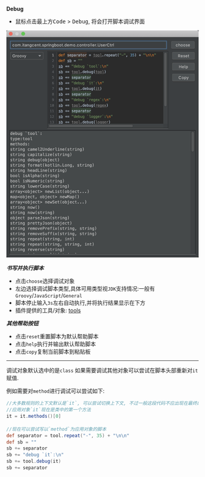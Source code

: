 **Debug**

- 鼠标点击最上方<kbd>Code</kbd> > <kbd>Debug</kbd>, 将会打开脚本调试界面
    
![debug](../asset/idea-debug.png)

***书写并执行脚本***

- 点击`choose`选择调试对象
- 左边选择调试脚本类型,具体可用类型视`JDK`支持情况:一般有`Groovy`/`JavaScript`/`General`
- 脚本停止输入`3s`左右自动执行,并将执行结果显示在下方
- 插件提供的工具/对象: [tools](/setting/tools.html)

***其他帮助按钮***

- 点击`reset`重置脚本为默认帮助脚本
- 点击`help`执行并输出默认帮助脚本
- 点击`copy`复制当前脚本到粘贴板

---

调试对象默认选中的是`class`
如果需要调试其他对象可以尝试在脚本头部重新对`it`赋值.

例如需要对`method`进行调试可以尝试如下:

```groovy
//大多数规则的上下文默认是`it`, 可以尝试切换上下文, 不过一般这段代码不应出现在最终的脚本配置当中.
//应用对象`it`现在是类中的第一个方法
it = it.methods()[0]

//现在可以尝试写以`method`为应用对象的脚本
def separator = tool.repeat("-", 35) + "\n\n"
def sb = ""
sb += separator
sb += "debug `it`:\n"
sb += tool.debug(it)
sb += separator
```